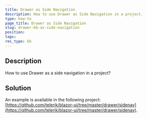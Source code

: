 ```yaml
---
title: Drawer as Side Navigation
description: How to use Drawer as Side Navigation in a project.
type: how-to
page_title: Drawer as Side Navigation
slug: drawer-kb-as-side-navigation
position: 
tags: 
res_type: kb
---
```



## Description

How to use Drawer as a side navigation in a project?


## Solution

An example is available in the following project: [https://github.com/telerik/blazor-ui/tree/master/drawer/sidenav](https://github.com/telerik/blazor-ui/tree/master/drawer/sidenav).